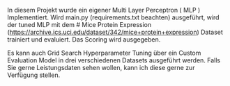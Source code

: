 In diesem Projekt wurde ein eigener Multi Layer Perceptron ( MLP ) Implementiert. 
Wird main.py (requirements.txt beachten) ausgeführt, wird der tuned MLP mit dem # Mice Protein Expression (https://archive.ics.uci.edu/dataset/342/mice+protein+expression) Dataset trainiert und evaluiert. Das Scoring wird ausgegeben. 

Es kann auch Grid Search Hyperparameter Tuning über ein Custom Evaluation Model in drei verschiedenen Datasets ausgeführt werden. 
Falls Sie gerne Leistungsdaten sehen wollen, kann ich diese gerne zur Verfügung stellen.
